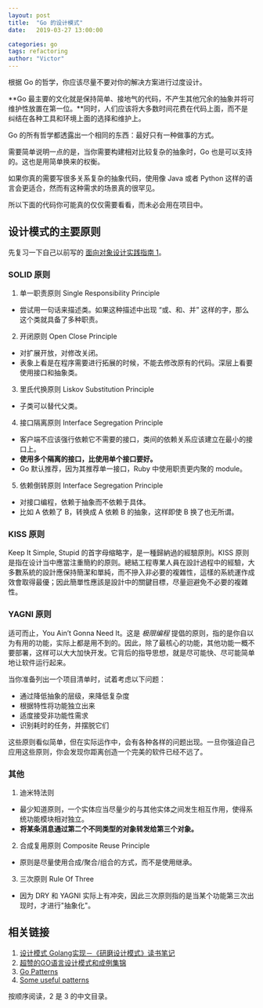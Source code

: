 ```yaml
---
layout: post
title:  "Go 的设计模式"
date:   2019-03-27 13:00:00

categories: go
tags: refactoring
author: "Victor"
---
```


根据 Go 的哲学，你应该尽量不要对你的解决方案进行过度设计。

**Go 最主要的文化就是保持简单、接地气的代码，不产生其他冗余的抽象并将可维护性放置在第一位。**同时，人们应该将大多数时间花费在代码上面，而不是纠结在各种工具和环境上面的选择和维护上。

Go 的所有哲学都透露出一个相同的东西：最好只有一种做事的方式。

需要简单说明一点的是，当你需要构建相对比较复杂的抽象时，Go 也是可以支持的。这也是用简单换来的权衡。

如果你真的需要写很多关系复杂的抽象代码，使用像 Java 或者 Python 这样的语言会更适合，然而有这种需求的场景真的很罕见。

所以下面的代码你可能真的仅仅需要看看，而未必会用在项目中。

## 设计模式的主要原则

先复习一下自己以前写的 [面向对象设计实践指南 1](http://wjp2013.github.io/ruby/Practical-Object-Oriented-Design-in-Ruby-1/)。

### SOLID 原则

1. 单一职责原则 Single Responsibility Principle
  * 尝试用一句话来描述类。如果这种描述中出现 “或、和、并” 这样的字，那么这个类就具备了多种职责。
2. 开闭原则 Open Close Principle
  * 对扩展开放，对修改关闭。
  * 表象上看是在程序需要进行拓展的时候，不能去修改原有的代码。深层上看要使用接口和抽象类。
3. 里氏代换原则 Liskov Substitution Principle
  * 子类可以替代父类。
4. 接口隔离原则 Interface Segregation Principle
  * 客户端不应该强行依赖它不需要的接口，类间的依赖关系应该建立在最小的接口上。
  * **使用多个隔离的接口，比使用单个接口要好。**
  * Go 默认推荐，因为其推荐单一接口，Ruby 中使用职责更内聚的 module。
5. 依赖倒转原则 Interface Segregation Principle
  * 对接口编程，依赖于抽象而不依赖于具体。
  * 比如 A 依赖了 B，转换成 A 依赖 B 的抽象，这样即使 B 换了也无所谓。

### KISS 原则

Keep It Simple, Stupid 的首字母缩略字，是一種歸納過的經驗原則。KISS 原则是指在设计当中應當注重簡約的原则。總結工程専業人員在設計過程中的經驗，大多數系統的設計應保持簡潔和單純，而不摻入非必要的複雜性，這樣的系統運作成效會取得最優；因此簡單性應該是設計中的關鍵目標，尽量迴避免不必要的複雜性。

### YAGNI 原则

适可而止，You Ain’t Gonna Need It。这是 *极限编程* 提倡的原则，指的是你自以为有用的功能，实际上都是用不到的。因此，除了最核心的功能，其他功能一概不要部署，这样可以大大加快开发。它背后的指导思想，就是尽可能快、尽可能简单地让软件运行起来。

当你准备列出一个项目清单时，试着考虑以下问题：

* 通过降低抽象的层级，来降低复杂度
* 根据特性将功能独立出来
* 适度接受非功能性需求
* 识别耗时的任务，并摆脱它们

这些原则看似简单，但在实际运作中，会有各种各样的问题出现。一旦你强迫自己应用这些原则，你会发现你距离创造一个完美的软件已经不远了。

### 其他

1. 迪米特法则
  * 最少知道原则，一个实体应当尽量少的与其他实体之间发生相互作用，使得系统功能模块相对独立。
  * **将某条消息通过第二个不同类型的对象转发给第三个对象。**
2. 合成复用原则 Composite Reuse Principle
  * 原则是尽量使用合成/聚合/组合的方式，而不是使用继承。
3. 三次原则 Rule Of Three
  * 因为 DRY 和 YAGNI 实际上有冲突，因此三次原则指的是当某个功能第三次出现时，才进行"抽象化"。

## 相关链接

1. [设计模式 Golang实现－《研磨设计模式》读书笔记](https://github.com/senghoo/golang-design-pattern)
2. [超赞的GO语言设计模式和成例集锦](https://blog.csdn.net/joy0921/article/details/80125194)
3. [Go Patterns](https://books.studygolang.com/go-patterns/)
4. [Some useful patterns](https://blogtitle.github.io/some-useful-patterns/)

按顺序阅读，2 是 3 的中文目录。
